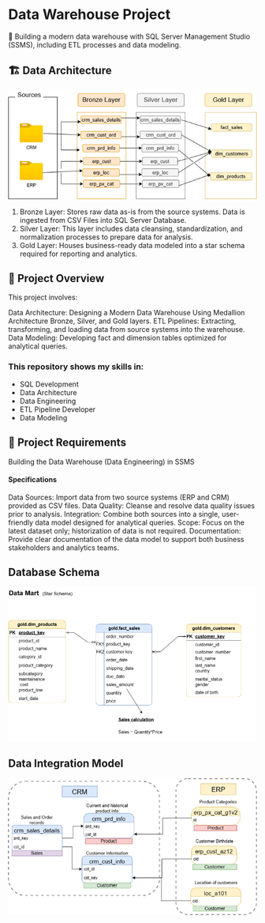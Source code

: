 # Data Warehouse Project
🚀 Building a modern data warehouse with SQL Server Management Studio (SSMS), including ETL processes and data modeling. 



## 🏗  Data Architecture 


![The data architecture for this project follows Medallion Architecture Bronze, Silver, and Gold layers](docs/data_flow_diagram.png)

1. Bronze Layer: Stores raw data as-is from the source systems. Data is ingested from CSV Files into SQL Server Database.
2. Silver Layer: This layer includes data cleansing, standardization, and normalization processes to prepare data for analysis.
3. Gold Layer: Houses business-ready data modeled into a star schema required for reporting and analytics.

## 📖 Project Overview
This project involves:

Data Architecture: Designing a Modern Data Warehouse Using Medallion Architecture Bronze, Silver, and Gold layers.
ETL Pipelines: Extracting, transforming, and loading data from source systems into the warehouse.
Data Modeling: Developing fact and dimension tables optimized for analytical queries.


### This repository shows my skills in: 

- SQL Development
- Data Architecture
- Data Engineering
- ETL Pipeline Developer
- Data Modeling


## 🎯 Project Requirements

Building the Data Warehouse (Data Engineering) in SSMS

#### Specifications

Data Sources: Import data from two source systems (ERP and CRM) provided as CSV files.
Data Quality: Cleanse and resolve data quality issues prior to analysis.
Integration: Combine both sources into a single, user-friendly data model designed for analytical queries.
Scope: Focus on the latest dataset only; historization of data is not required.
Documentation: Provide clear documentation of the data model to support both business stakeholders and analytics teams.



## Database Schema
![Database Schema: Star Schema](docs/star_schema.png)



## Data Integration Model
![Database Schema: Star Schema](docs/Integration_model.png)



